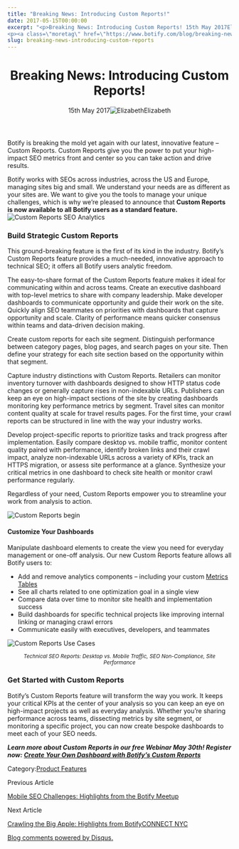 ```yaml
---
title: "Breaking News: Introducing Custom Reports!"
date: 2017-05-15T00:00:00
excerpt: "<p>Breaking News: Introducing Custom Reports! 15th May 2017Elizabeth Botify is breaking the mold yet again with our latest, innovative feature &#8211; Custom Reports. Custom Reports give you the power to put your high-impact SEO metrics front and center so you can take action and drive results. Botify works with SEOs across industries, across the US&hellip; </p>
<p><a class=\"moretag\" href=\"https://www.botify.com/blog/breaking-news-introducing-custom-reports\">Read the full article</a></p>"
slug: breaking-news-introducing-custom-reports
---
```


<header class="text-center">
<h1 class="font-internacional font-regular normal text-header-one leading-header-one text-typography-accent-2">Breaking News: Introducing Custom Reports!</h1>
<div class="flex items-center justify-center my-3"><span class="mr-1 font-internacional font-regular normal text-base leading-none text-typography-primary-lighter">15th May 2017</span><img decoding="async" class="rounded-full w-10 h-10" src="//images.ctfassets.net/tp56mevc46jo/7J44jdDBuwiI2UCwMAKMsu/0f8c5d315932c0144258765c275cfa14/CV5A9804_sq.jpg" alt="Elizabeth" /><span class="ml-1 font-internacional font-regular normal text-base leading-none text-typography-primary">Elizabeth</span></div>
</header>
<p>Botify is breaking the mold yet again with our latest, innovative feature &#8211; Custom Reports. Custom Reports give you the power to put your high-impact SEO metrics front and center so you can take action and drive results.</p>
<p>Botify works with SEOs across industries, across the US and Europe, managing sites big and small. We understand your needs are as different as your sites are. We want to give you the tools to manage your unique challenges, which is why we&#8217;re pleased to announce that <strong>Custom Reports is now available to all Botify users as a standard feature.</strong><br />
<img decoding="async" src="//images.contentful.com/x3pujrb0lw7o/p6kSX1qHMkIWyyKE6aQA2/3f8f8455e36169d296eac8e162ff2447/Custom_Reports_SEO_Analytics.png" alt="Custom Reports SEO Analytics" /></p>
<h3 id="build-strategic-custom-reports">Build Strategic Custom Reports</h3>
<p>This ground-breaking feature is the first of its kind in the industry. Botify&#8217;s Custom Reports feature provides a much-needed, innovative approach to technical SEO; it offers all Botify users analytic freedom.</p>
<p>The easy-to-share format of the Custom Reports feature makes it ideal for communicating within and across teams. Create an executive dashboard with top-level metrics to share with company leadership. Make developer dashboards to communicate opportunity and guide their work on the site. Quickly align SEO teammates on priorities with dashboards that capture opportunity and scale. Clarity of performance means quicker consensus within teams and data-driven decision making.</p>
<p>Create custom reports for each site segment. Distinguish performance between category pages, blog pages, and search pages on your site. Then define your strategy for each site section based on the opportunity within that segment.</p>
<p>Capture industry distinctions with Custom Reports. Retailers can monitor inventory turnover with dashboards designed to show HTTP status code changes or generally capture rises in non-indexable URLs. Publishers can keep an eye on high-impact sections of the site by creating dashboards monitoring key performance metrics by segment. Travel sites can monitor content quality at scale for travel results pages. For the first time, your crawl reports can be structured in line with the way your industry works.</p>
<p>Develop project-specific reports to prioritize tasks and track progress after implementation. Easily compare desktop vs. mobile traffic, monitor content quality paired with performance, identify broken links and their crawl impact, analyze non-indexable URLs across a variety of KPIs, track an HTTPS migration, or assess site performance at a glance. Synthesize your critical metrics in one dashboard to check site health or monitor crawl performance regularly.</p>
<p>Regardless of your need, Custom Reports empower you to streamline your work from analysis to action.</p>
<p><img decoding="async" src="//images.contentful.com/x3pujrb0lw7o/VSqT9ulQk0kuw0SOyesWu/763c5c84f9295c9f3b3e090fa775d24d/Custom_Reports_begin.PNG" alt="Custom Reports begin" /></p>
<h4 id="customize-your-dashboards">Customize Your Dashboards</h4>
<p>Manipulate dashboard elements to create the view you need for everyday management or one-off analysis. Our new Custom Reports feature allows all Botify users to:</p>
<ul>
<li>Add and remove analytics components &#8211; including your custom <a href="https://www.botify.com/blog/custom-seo-report-with-metrics-tables">Metrics Tables</a></li>
<li>See all charts related to one optimization goal in a single view</li>
<li>Compare data over time to monitor site health and implementation success</li>
<li>Build dashboards for specific technical projects like improving internal linking or managing crawl errors</li>
<li>Communicate easily with executives, developers, and teammates</li>
</ul>
<p><img decoding="async" src="//images.contentful.com/x3pujrb0lw7o/6e0MWLSrkICUcqsOqw4Y6I/ed8906e75662d1d19de2795aee03c3ee/Custom_Reports_Use_Cases.png" alt="Custom Reports Use Cases" /></p>
<p><center><sup><i>Technical SEO Reports: Desktop vs. Mobile Traffic, SEO Non-Compliance, Site Performance</i></sup></center></p>
<h3 id="get-started-with-custom-reports">Get Started with Custom Reports</h3>
<p>Botify&#8217;s Custom Reports feature will transform the way you work. It keeps your critical KPIs at the center of your analysis so you can keep an eye on high-impact projects as well as everyday analysis. Whether you&#8217;re sharing performance across teams, dissecting metrics by site segment, or monitoring a specific project, you can now create bespoke dashboards to meet each of your SEO needs.</p>
<p><strong><em>Learn more about Custom Reports in our free Webinar May 30th! Register now: <a href="https://attendee.gotowebinar.com/register/4510738038830077441">Create Your Own Dashboard with Botify&#8217;s Custom Reports</a></em></strong></p>
<div class="tags leading-big border-t border-b border-brand-quaternary-lighter mt-4"><span class="mr-1 font-roboto font-regular normal text-base leading-none">Category:</span><a class="uppercase text-typography-accent-1" href="/platform">Product Features</a></div>
<footer class="flex justify-center my-5 mx-5">
<div class="mr-1 w-1/2 text-right">
<p><span class="font-internacional font-regular normal text-base leading-none text-typography-primary">Previous Article</span></p>
<p><a class="inline-block mt-2" href="/blog/mobile-seo-challenges-highlights-from-the-botify-meetup"><span class="font-roboto font-regular normal text-base leading-none text-typography-accent-4">Mobile SEO Challenges: Highlights from the Botify Meetup</span></a></p>
</div>
<div class="ml-1 w-1/2">
<p><span class="font-internacional font-regular normal text-base leading-none text-typography-primary">Next Article</span></p>
<p><a class="inline-block mt-2" href="/blog/crawling-the-big-apple-highlights-from-botifyconnect-nyc"><span class="font-roboto font-regular normal text-base leading-none text-typography-accent-4">Crawling the Big Apple: Highlights from BotifyCONNECT NYC</span></a></p>
</div>
</footer>
<div title="Breaking News: Introducing Custom Reports!">
<div id="disqus_thread_old"></div>
<p><a class="dsq-brlink" href="http://disqus.com">Blog comments powered by <span class="logo-disqus">Disqus</span>.</a></p>
</div>
